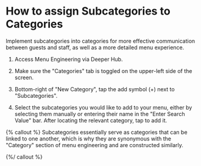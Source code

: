 # How to assign Subcategories to Categories

Implement subcategories into categories for more effective communication between guests and staff, as well as a more detailed menu experience.  
1. Access Menu Engineering via Deeper Hub. 
 
2. Make sure the "Categories" tab is toggled on the upper-left side of the screen. 

3. Bottom-right of "New Category", tap the add symbol (+) next to "Subcategories". 

4. Select the subcategories you would like to add to your menu, either by selecting them manually or entering their name in the "Enter Search Value" bar. After locating the relevant category, tap to add it. 

{% callout %}
Subcategories essentially serve as categories that can be linked to one another, which is why they are synonymous with the "Category" section of menu engineering and are constructed similarly.

{%/ callout %}

